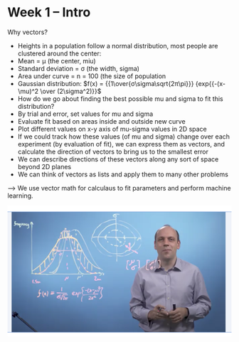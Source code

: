 # Week 1 – Intro 

Why vectors? 

* Heights in a population follow a normal distribution, most people are clustered around the center: 
* Mean = μ (the center, miu)
* Standard deviation = σ (the width, sigma) 
* Area under curve = n = 100 (the size of population
* Gaussian distribution: $f(x) = {{1\over{σ\sigma\sqrt{2π\pi}}} {exp\{{-(x-\mu)^2 \over (2\sigma^2)}\}$
* How do we go about finding the best possible mu and sigma to fit this distribution? 
* By trial and error, set values for mu and sigma
* Evaluate fit based on areas inside and outside new curve 
* Plot different values on x-y axis of mu-sigma values in 2D space 
* If we could track how these values (of mu and sigma) change over each experiment (by evaluation of fit), we can express them as vectors, and calculate the direction of vectors to bring us to the smallest error 
* We can describe directions of these vectors along any sort of space beyond 2D planes 
* We can think of vectors as lists and apply them to many other problems 

--> We use vector math for calculaus to fit parameters and perform machine learning. 

![Screenshot of lecture 1](imgs/img1.png) 

